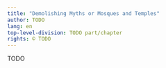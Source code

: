 ```yaml
---
title: "Demolishing Myths or Mosques and Temples"
author: TODO
lang: en
top-level-division: TODO part/chapter
rights: © TODO
---
```


TODO

